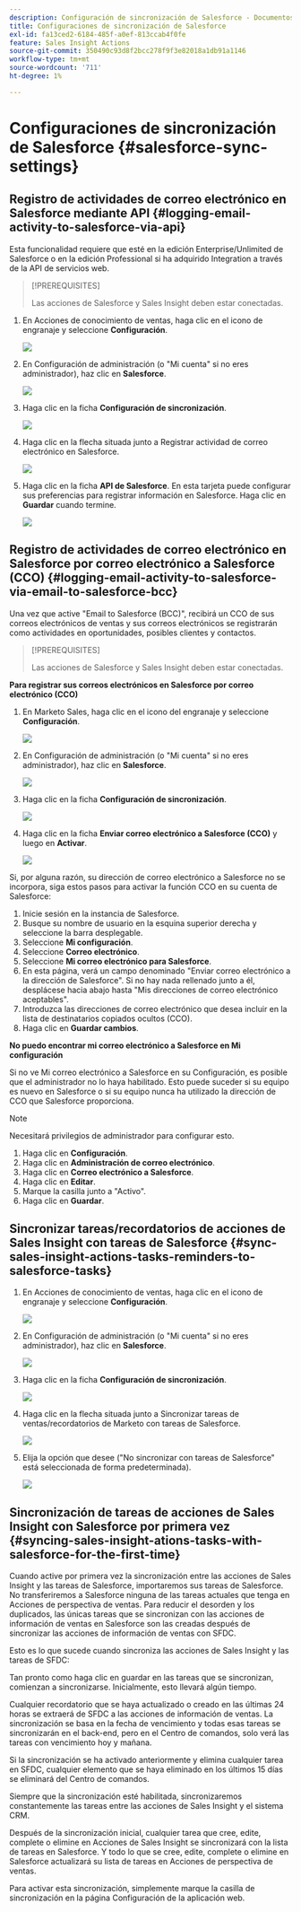 ```yaml
---
description: Configuración de sincronización de Salesforce - Documentos de Marketo - Documentación del producto
title: Configuraciones de sincronización de Salesforce
exl-id: fa13ced2-6184-485f-a0ef-813ccab4f0fe
feature: Sales Insight Actions
source-git-commit: 350490c93d8f2bcc278f9f3e82018a1db91a1146
workflow-type: tm+mt
source-wordcount: '711'
ht-degree: 1%

---
```


# Configuraciones de sincronización de Salesforce {#salesforce-sync-settings}

## Registro de actividades de correo electrónico en Salesforce mediante API {#logging-email-activity-to-salesforce-via-api}

Esta funcionalidad requiere que esté en la edición Enterprise/Unlimited de Salesforce o en la edición Professional si ha adquirido Integration a través de la API de servicios web.

>[!PREREQUISITES]
>
>Las acciones de Salesforce y Sales Insight deben estar conectadas.

1. En Acciones de conocimiento de ventas, haga clic en el icono de engranaje y seleccione **Configuración**.

   ![](assets/salesforce-sync-settings-1.png)

1. En Configuración de administración (o &quot;Mi cuenta&quot; si no eres administrador), haz clic en **Salesforce**.

   ![](assets/salesforce-sync-settings-2.png)

1. Haga clic en la ficha **Configuración de sincronización**.

   ![](assets/salesforce-sync-settings-3.png)

1. Haga clic en la flecha situada junto a Registrar actividad de correo electrónico en Salesforce.

   ![](assets/salesforce-sync-settings-4.png)

1. Haga clic en la ficha **API de Salesforce**. En esta tarjeta puede configurar sus preferencias para registrar información en Salesforce. Haga clic en **Guardar** cuando termine.

   ![](assets/salesforce-sync-settings-5.png)

## Registro de actividades de correo electrónico en Salesforce por correo electrónico a Salesforce (CCO) {#logging-email-activity-to-salesforce-via-email-to-salesforce-bcc}

Una vez que active &quot;Email to Salesforce (BCC)&quot;, recibirá un CCO de sus correos electrónicos de ventas y sus correos electrónicos se registrarán como actividades en oportunidades, posibles clientes y contactos.

>[!PREREQUISITES]
>
>Las acciones de Salesforce y Sales Insight deben estar conectadas.

**Para registrar sus correos electrónicos en Salesforce por correo electrónico (CCO)**

1. En Marketo Sales, haga clic en el icono del engranaje y seleccione **Configuración**.

   ![](assets/salesforce-sync-settings-6.png)

1. En Configuración de administración (o &quot;Mi cuenta&quot; si no eres administrador), haz clic en **Salesforce**.

   ![](assets/salesforce-sync-settings-7.png)

1. Haga clic en la ficha **Configuración de sincronización**.

   ![](assets/salesforce-sync-settings-8.png)

1. Haga clic en la ficha **Enviar correo electrónico a Salesforce (CCO)** y luego en **Activar**.

   ![](assets/salesforce-sync-settings-9.png)

Si, por alguna razón, su dirección de correo electrónico a Salesforce no se incorpora, siga estos pasos para activar la función CCO en su cuenta de Salesforce:

1. Inicie sesión en la instancia de Salesforce.
1. Busque su nombre de usuario en la esquina superior derecha y seleccione la barra desplegable.
1. Seleccione **Mi configuración**.
1. Seleccione **Correo electrónico**.
1. Seleccione **Mi correo electrónico para Salesforce**.
1. En esta página, verá un campo denominado &quot;Enviar correo electrónico a la dirección de Salesforce&quot;. Si no hay nada rellenado junto a él, desplácese hacia abajo hasta &quot;Mis direcciones de correo electrónico aceptables&quot;.
1. Introduzca las direcciones de correo electrónico que desea incluir en la lista de destinatarios copiados ocultos (CCO).
1. Haga clic en **Guardar cambios**.

**No puedo encontrar mi correo electrónico a Salesforce en Mi configuración**

Si no ve Mi correo electrónico a Salesforce en su Configuración, es posible que el administrador no lo haya habilitado. Esto puede suceder si su equipo es nuevo en Salesforce o si su equipo nunca ha utilizado la dirección de CCO que Salesforce proporciona.

>[!NOTE]
>
>Necesitará privilegios de administrador para configurar esto.

1. Haga clic en **Configuración**.
1. Haga clic en **Administración de correo electrónico**.
1. Haga clic en **Correo electrónico a Salesforce**.
1. Haga clic en **Editar**.
1. Marque la casilla junto a &quot;Activo&quot;.
1. Haga clic en **Guardar**.

## Sincronizar tareas/recordatorios de acciones de Sales Insight con tareas de Salesforce {#sync-sales-insight-actions-tasks-reminders-to-salesforce-tasks}

1. En Acciones de conocimiento de ventas, haga clic en el icono de engranaje y seleccione **Configuración**.

   ![](assets/salesforce-sync-settings-10.png)

1. En Configuración de administración (o &quot;Mi cuenta&quot; si no eres administrador), haz clic en **Salesforce**.

   ![](assets/salesforce-sync-settings-11.png)

1. Haga clic en la ficha **Configuración de sincronización**.

   ![](assets/salesforce-sync-settings-12.png)

1. Haga clic en la flecha situada junto a Sincronizar tareas de ventas/recordatorios de Marketo con tareas de Salesforce.

   ![](assets/salesforce-sync-settings-13.png)

1. Elija la opción que desee (&quot;No sincronizar con tareas de Salesforce&quot; está seleccionada de forma predeterminada).

   ![](assets/salesforce-sync-settings-14.png)

## Sincronización de tareas de acciones de Sales Insight con Salesforce por primera vez {#syncing-sales-insight-ations-tasks-with-salesforce-for-the-first-time}

Cuando active por primera vez la sincronización entre las acciones de Sales Insight y las tareas de Salesforce, importaremos sus tareas de Salesforce. No transferiremos a Salesforce ninguna de las tareas actuales que tenga en Acciones de perspectiva de ventas. Para reducir el desorden y los duplicados, las únicas tareas que se sincronizan con las acciones de información de ventas en Salesforce son las creadas después de sincronizar las acciones de información de ventas con SFDC.

Esto es lo que sucede cuando sincroniza las acciones de Sales Insight y las tareas de SFDC:

Tan pronto como haga clic en guardar en las tareas que se sincronizan, comienzan a sincronizarse. Inicialmente, esto llevará algún tiempo.

Cualquier recordatorio que se haya actualizado o creado en las últimas 24 horas se extraerá de SFDC a las acciones de información de ventas. La sincronización se basa en la fecha de vencimiento y todas esas tareas se sincronizarán en el back-end, pero en el Centro de comandos, solo verá las tareas con vencimiento hoy y mañana.

Si la sincronización se ha activado anteriormente y elimina cualquier tarea en SFDC, cualquier elemento que se haya eliminado en los últimos 15 días se eliminará del Centro de comandos.

Siempre que la sincronización esté habilitada, sincronizaremos constantemente las tareas entre las acciones de Sales Insight y el sistema CRM.

Después de la sincronización inicial, cualquier tarea que cree, edite, complete o elimine en Acciones de Sales Insight se sincronizará con la lista de tareas en Salesforce. Y todo lo que se cree, edite, complete o elimine en Salesforce actualizará su lista de tareas en Acciones de perspectiva de ventas.

Para activar esta sincronización, simplemente marque la casilla de sincronización en la página Configuración de la aplicación web.
